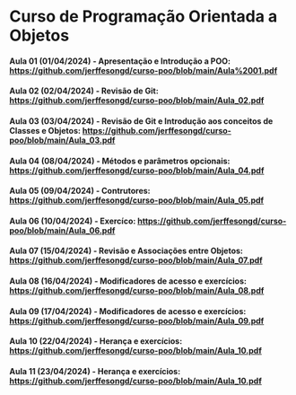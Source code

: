 # Curso de Programação Orientada a Objetos

#### Aula 01 (01/04/2024) - Apresentação e Introdução a POO: https://github.com/jerffesongd/curso-poo/blob/main/Aula%2001.pdf

#### Aula 02 (02/04/2024) - Revisão de Git: https://github.com/jerffesongd/curso-poo/blob/main/Aula_02.pdf

#### Aula 03 (03/04/2024) - Revisão de Git e Introdução aos conceitos de Classes e Objetos: https://github.com/jerffesongd/curso-poo/blob/main/Aula_03.pdf

#### Aula 04 (08/04/2024) - Métodos e parâmetros opcionais: https://github.com/jerffesongd/curso-poo/blob/main/Aula_04.pdf

#### Aula 05 (09/04/2024) - Contrutores: https://github.com/jerffesongd/curso-poo/blob/main/Aula_05.pdf

#### Aula 06 (10/04/2024) - Exercíco: https://github.com/jerffesongd/curso-poo/blob/main/Aula_06.pdf

#### Aula 07 (15/04/2024) - Revisão e Associações entre Objetos: https://github.com/jerffesongd/curso-poo/blob/main/Aula_07.pdf

#### Aula 08 (16/04/2024) - Modificadores de acesso e exercícios: https://github.com/jerffesongd/curso-poo/blob/main/Aula_08.pdf

#### Aula 09 (17/04/2024) - Modificadores de acesso e exercícios: https://github.com/jerffesongd/curso-poo/blob/main/Aula_09.pdf

#### Aula 10 (22/04/2024) - Herança e exercícios: https://github.com/jerffesongd/curso-poo/blob/main/Aula_10.pdf

#### Aula 11 (23/04/2024) - Herança e exercícios: https://github.com/jerffesongd/curso-poo/blob/main/Aula_10.pdf